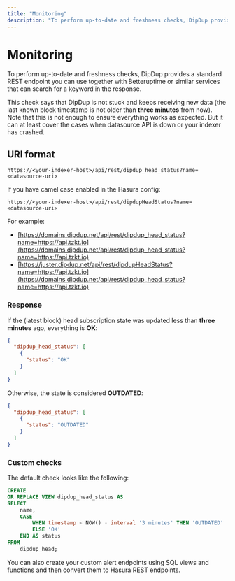 ```yaml
---
title: "Monitoring"
description: "To perform up-to-date and freshness checks, DipDup provides a standard REST endpoint you can use together with Betteruptime or similar services that can search for a keyword in the response."
---
```


# Monitoring

To perform up-to-date and freshness checks, DipDup provides a standard REST endpoint you can use together with Betteruptime or similar services that can search for a keyword in the response.

This check says that DipDup is not stuck and keeps receiving new data (the last known block timestamp is not older than **three minutes** from now). Note that this is not enough to ensure everything works as expected. But it can at least cover the cases when datasource API is down or your indexer has crashed.  

## URI format

```
https://<your-indexer-host>/api/rest/dipdup_head_status?name=<datasource-uri>
```

If you have camel case enabled in the Hasura config:

```
https://<your-indexer-host>/api/rest/dipdupHeadStatus?name=<datasource-uri>
```

For example:

* [https://domains.dipdup.net/api/rest/dipdup_head_status?name=https://api.tzkt.io](https://domains.dipdup.net/api/rest/dipdup_head_status?name=https://api.tzkt.io)
* [https://juster.dipdup.net/api/rest/dipdupHeadStatus?name=https://api.tzkt.io](https://domains.dipdup.net/api/rest/dipdup_head_status?name=https://api.tzkt.io)

### Response

If the (latest block) head subscription state was updated less than **three minutes** ago, everything is **OK**:

```json
{
  "dipdup_head_status": [
    {
      "status": "OK"
    }
  ]
}
```

Otherwise, the state is considered **OUTDATED**:

```json
{
  "dipdup_head_status": [
    {
      "status": "OUTDATED"
    }
  ]
}
```

### Custom checks

The default check looks like the following:

```sql
CREATE
OR REPLACE VIEW dipdup_head_status AS
SELECT
    name,
    CASE
        WHEN timestamp < NOW() - interval '3 minutes' THEN 'OUTDATED'
        ELSE 'OK'
    END AS status
FROM
    dipdup_head;
```

You can also create your custom alert endpoints using SQL views and functions and then convert them to Hasura REST endpoints.
